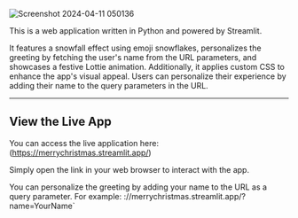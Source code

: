 ![Screenshot 2024-04-11 050136](https://github.com/AltUser44/Merry_Christmas/assets/138399028/15ea4bcc-15a8-4702-927e-04b027003025)

This is a web application written in Python and powered by Streamlit.

It features a snowfall effect using emoji snowflakes, personalizes the greeting by fetching the user's name from 
the URL parameters, and showcases a festive Lottie animation. Additionally, it applies custom CSS to enhance the 
app's visual appeal. Users can personalize their experience by adding their name to the query parameters in 
the URL. 


--------------------------------------

## View the Live App

You can access the live application here:(https://merrychristmas.streamlit.app/)

Simply open the link in your web browser to interact with the app.

You can personalize the greeting by adding your name to the URL as a query parameter. For example:
://merrychristmas.streamlit.app/?name=YourName`
